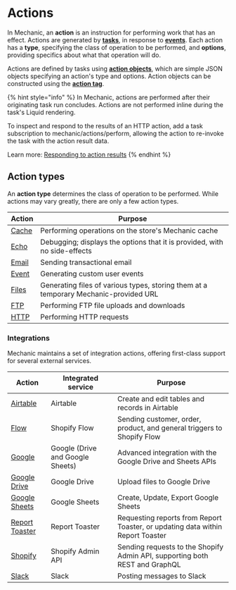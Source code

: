 # Actions

In Mechanic, an **action** is an instruction for performing work that has an effect. Actions are generated by [**tasks**](../tasks/), in response to [**events**](../events/). Each action has a **type**, specifying the class of operation to be performed, and **options**, providing specifics about what that operation will do.

Actions are defined by tasks using [**action objects**](../tasks/code/action-objects.md), which are simple JSON objects specifying an action's type and options. Action objects can be constructed using the [**action tag**](../../platform/liquid/tags/action.md).

{% hint style="info" %}
In Mechanic, actions are performed after their originating task run concludes. Actions are not performed inline during the task's Liquid rendering.

To inspect and respond to the results of an HTTP action, add a task subscription to mechanic/actions/perform, allowing the action to re-invoke the task with the action result data.

Learn more: [Responding to action results](../../techniques/responding-to-action-results.md)
{% endhint %}

## Action types

An **action type** determines the class of operation to be performed. While actions may vary greatly, there are only a few action types.

| Action            | Purpose                                                                              |
| ----------------- | ------------------------------------------------------------------------------------ |
| [Cache](cache.md) | Performing operations on the store's Mechanic cache                                  |
| [Echo](echo.md)   | Debugging; displays the options that it is provided, with no side-effects            |
| [Email](email.md) | Sending transactional email                                                          |
| [Event](event.md) | Generating custom user events                                                        |
| [Files](files.md) | Generating files of various types, storing them at a temporary Mechanic-provided URL |
| [FTP](ftp.md)     | Performing FTP file uploads and downloads                                            |
| [HTTP](http.md)   | Performing HTTP requests                                                             |

### Integrations

Mechanic maintains a set of integration actions, offering first-class support for several external services.

| Action                                           | Integrated service               | Purpose                                                                        |
| ------------------------------------------------ | -------------------------------- | ------------------------------------------------------------------------------ |
| [Airtable](integrations/airtable.md)             | Airtable                         | Create and edit tables and records in Airtable                                 |
| [Flow](integrations/flow.md)                     | Shopify Flow                     | Sending customer, order, product, and general triggers to Shopify Flow         |
| [Google](integrations/google.md)                 | Google (Drive and Google Sheets) | Advanced integration with the Google Drive and Sheets APIs                     |
| [Google Drive](integrations/google-drive.md)     | Google Drive                     | Upload files to Google Drive                                                   |
| [Google Sheets](integrations/google-sheets.md)   | Google Sheets                    | Create, Update, Export Google Sheets                                           |
| [Report Toaster](integrations/report-toaster.md) | Report Toaster                   | Requesting reports from Report Toaster, or updating data within Report Toaster |
| [Shopify](integrations/shopify.md)               | Shopify Admin API                | Sending requests to the Shopify Admin API, supporting both REST and GraphQL    |
| [Slack](integrations/slack.md)                   | Slack                            | Posting messages to Slack                                                      |
